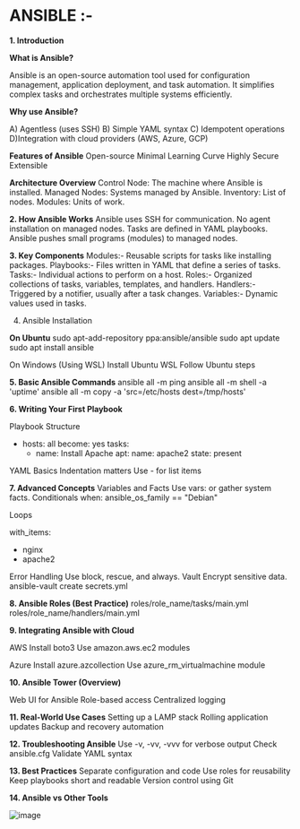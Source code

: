 # ANSIBLE :-


**1. Introduction**

**What is Ansible?**

Ansible is an open-source automation tool used for configuration management, application deployment, and task automation. It simplifies complex tasks and orchestrates multiple systems efficiently.

**Why use Ansible?**

A) Agentless (uses SSH)
B) Simple YAML syntax
C) Idempotent operations
D)Integration with cloud providers (AWS, Azure, GCP)

**Features of Ansible**
Open-source
Minimal Learning Curve
Highly Secure
Extensible


**Architecture Overview**
Control Node: The machine where Ansible is installed.
Managed Nodes: Systems managed by Ansible.
Inventory: List of nodes.
Modules: Units of work.

**2. How Ansible Works**
Ansible uses SSH for communication.
No agent installation on managed nodes.
Tasks are defined in YAML playbooks.
Ansible pushes small programs (modules) to managed nodes.

**3. Key Components**
Modules:- Reusable scripts for tasks like installing packages.
Playbooks:- Files written in YAML that define a series of tasks.
Tasks:- Individual actions to perform on a host.
Roles:- Organized collections of tasks, variables, templates, and handlers.
Handlers:- Triggered by a notifier, usually after a task changes.
Variables:- Dynamic values used in tasks.


4. Ansible Installation

**On Ubuntu**
sudo apt-add-repository ppa:ansible/ansible
sudo apt update
sudo apt install ansible

On Windows (Using WSL)
Install Ubuntu WSL
Follow Ubuntu steps

**5. Basic Ansible Commands**
ansible all -m ping
ansible all -m shell -a 'uptime'
ansible all -m copy -a 'src=/etc/hosts dest=/tmp/hosts'

**6. Writing Your First Playbook**

Playbook Structure

- hosts: all
  become: yes
  tasks:
    - name: Install Apache
      apt:
        name: apache2
        state: present

YAML Basics
Indentation matters
Use - for list items

**7. Advanced Concepts**
Variables and Facts
Use vars: or gather system facts.
Conditionals
when: ansible_os_family == "Debian"

Loops

with_items:
  - nginx
  - apache2

Error Handling
Use block, rescue, and always.
Vault
Encrypt sensitive data.
ansible-vault create secrets.yml

**8. Ansible Roles (Best Practice)**
roles/role_name/tasks/main.yml
roles/role_name/handlers/main.yml

**9. Integrating Ansible with Cloud**

AWS
Install boto3
Use amazon.aws.ec2 modules

Azure
Install azure.azcollection
Use azure_rm_virtualmachine module

**10. Ansible Tower (Overview)**

Web UI for Ansible
Role-based access
Centralized logging

**11. Real-World Use Cases**
Setting up a LAMP stack
Rolling application updates
Backup and recovery automation

**12. Troubleshooting Ansible**
Use -v, -vv, -vvv for verbose output
Check ansible.cfg
Validate YAML syntax

**13. Best Practices**
Separate configuration and code
Use roles for reusability
Keep playbooks short and readable
Version control using Git

**14. Ansible vs Other Tools**

![image](https://github.com/user-attachments/assets/70e79230-c16f-4689-af76-3b0372255903)

